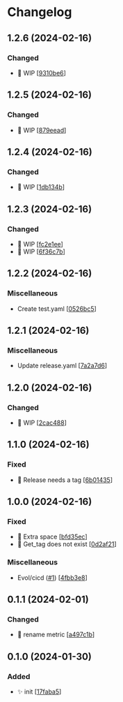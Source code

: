 # Changelog

<a name="1.2.6"></a>
## 1.2.6 (2024-02-16)

### Changed

- 🔧 WIP [[9310be6](https://github.com/afreyermuth98/changewatch-exporter/commit/9310be63ac1dac3afa76a7e7d18570af24a78a6a)]


<a name="1.2.5"></a>
## 1.2.5 (2024-02-16)

### Changed

- 🔧 WIP [[879eead](https://github.com/afreyermuth98/changewatch-exporter/commit/879eead8e1a83f340a48cdd9741680f014548483)]


<a name="1.2.4"></a>
## 1.2.4 (2024-02-16)

### Changed

- 🔧 WIP [[1db134b](https://github.com/afreyermuth98/changewatch-exporter/commit/1db134bb5709040979209d66207eac5ed16bb25c)]


<a name="1.2.3"></a>
## 1.2.3 (2024-02-16)

### Changed

- 🔧 WIP [[fc2e1ee](https://github.com/afreyermuth98/changewatch-exporter/commit/fc2e1ee6e283f4313b67abdde77030eacd280cc5)]
- 🔧 WIP [[6f36c7b](https://github.com/afreyermuth98/changewatch-exporter/commit/6f36c7bf6f1fe08e9330910bc5144b26fa6d6464)]


<a name="1.2.2"></a>
## 1.2.2 (2024-02-16)

### Miscellaneous

-  Create test.yaml [[0526bc5](https://github.com/afreyermuth98/changewatch-exporter/commit/0526bc5bfa4aa7f0c42c1fb04151d0aae30c4646)]


<a name="1.2.1"></a>
## 1.2.1 (2024-02-16)

### Miscellaneous

-  Update release.yaml [[7a2a7d6](https://github.com/afreyermuth98/changewatch-exporter/commit/7a2a7d6b58a7decc2ced4a6a53641b9f66c7a4d1)]


<a name="1.2.0"></a>
## 1.2.0 (2024-02-16)

### Changed

- 🔧 WIP [[2cac488](https://github.com/afreyermuth98/changewatch-exporter/commit/2cac488d6707f7d15639cf1fef5ff53194b6d24c)]


<a name="1.1.0"></a>
## 1.1.0 (2024-02-16)

### Fixed

- 🐛 Release needs a tag [[6b01435](https://github.com/afreyermuth98/changewatch-exporter/commit/6b01435fa05685c2372e99a2dc06ff6b0d08baa0)]


<a name="1.0.0"></a>
## 1.0.0 (2024-02-16)

### Fixed

- 🐛 Extra space [[bfd35ec](https://github.com/afreyermuth98/changewatch-exporter/commit/bfd35ec4e42447d5ba6a816978b9f6b20a01fdfa)]
- 🐛 Get_tag does not exist [[0d2af21](https://github.com/afreyermuth98/changewatch-exporter/commit/0d2af211acb7c216e5dba7883df5b371dabb82e1)]

### Miscellaneous

-  Evol/cicd ([#1](https://github.com/afreyermuth98/changewatch-exporter/issues/1)) [[4fbb3e8](https://github.com/afreyermuth98/changewatch-exporter/commit/4fbb3e806b731e3d52bd87a3c9c3551c4b4dd481)]


<a name="0.1.1"></a>
## 0.1.1 (2024-02-01)

### Changed

- 🚚 rename metric [[a497c1b](https://github.com/afreyermuth98/changewatch-exporter/commit/a497c1bf5ab89c76cda5a136609c7174a0934e9a)]


<a name="0.1.0"></a>
## 0.1.0 (2024-01-30)

### Added

- ✨ init [[17faba5](https://github.com/afreyermuth98/changewatch-exporter/commit/17faba5b21a7ad1c25156818a54b87b982ec7b9d)]


